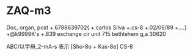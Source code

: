 # ZAQ-m3
Doc, organ, post
+.6788639702{
+.carlos Silva
+.cs-8
+.02/06/89
+....}
+@k9999K's
+.839 exchange cir
      unit 715 bethlehem g,a
  30620

ABC/以字母_2-mA-s 表示
 [Sho-8o + Kas-8e]
        CS-8